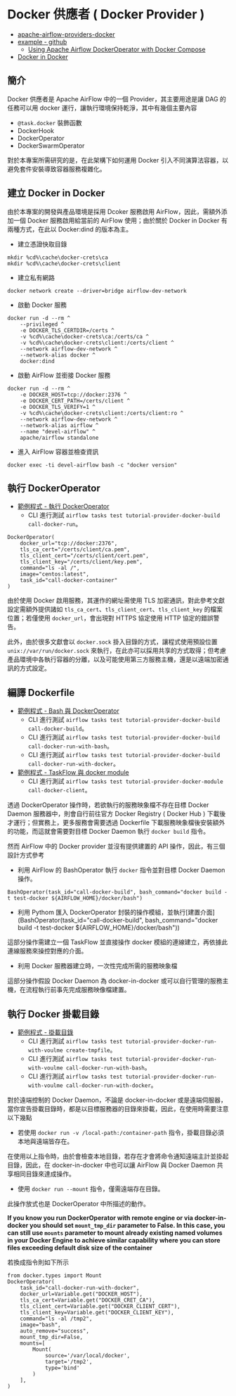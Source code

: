 # Docker 供應者 ( Docker Provider )

+ [apache-airflow-providers-docker](https://airflow.apache.org/docs/apache-airflow-providers-docker/stable/index.html)
+ [example - github](https://github.com/apache/airflow/tree/providers-docker/3.4.0/tests/system/providers/docker)
    - [Using Apache Airflow DockerOperator with Docker Compose](https://towardsdatascience.com/57d0217c8219)
+ [Docker in Docker](https://hub.docker.com/_/docker)

## 簡介

Docker 供應者是 Apache AirFlow 中的一個 Provider，其主要用途是讓 DAG 的任務可以用 docker 運行，讓執行環境保持乾淨，其中有幾個主要內容

+ ```@task.docker``` 裝飾函數
+ DockerHook
+ DockerOperator
+ DockerSwarmOperator

對於本專案所需研究的是，在此架構下如何運用 Docker 引入不同演算法容器，以避免套件安裝導致容器服務複雜化。

## 建立 Docker in Docker

由於本專案的開發與產品環境是採用 Dcoker 服務啟用 AirFlow，因此，需額外添加一個 Docker 服務啟用給當前的 AirFlow 使用；由於關於 Docker in Docker 有兩種方式，在此以 Docker:dind 的版本為主。

+ 建立憑證快取目錄
```
mkdir %cd%\cache\docker-crets\ca
mkdir %cd%\cache\docker-crets\client
```

+ 建立私有網路
```
docker network create --driver=bridge airflow-dev-network
```

+ 啟動 Docker 服務
```
docker run -d --rm ^
    --privileged ^
    -e DOCKER_TLS_CERTDIR=/certs ^
    -v %cd%\cache\docker-crets\ca:/certs/ca ^
    -v %cd%\cache\docker-crets\client:/certs/client ^
    --network airflow-dev-network ^
    --network-alias docker ^
    docker:dind
```

+ 啟動 AirFlow 並銜接 Docker 服務
```
docker run -d --rm ^
    -e DOCKER_HOST=tcp://docker:2376 ^
    -e DOCKER_CERT_PATH=/certs/client ^
    -e DOCKER_TLS_VERIFY=1 ^
    -v %cd%\cache\docker-crets\client:/certs/client:ro ^
    --network airflow-dev-network ^
    --network-alias airflow ^
    --name "devel-airflow" ^
    apache/airflow standalone
```

+ 進入 AirFlow 容器並檢查資訊
```
docker exec -ti devel-airflow bash -c "docker version"
```

## 執行 DockerOperator

+ [範例程式 - 執行 DockerOperator](../dags/tutorial_provider_docker_run.py)
    - CLI 進行測試 ```airflow tasks test tutorial-provider-docker-build call-docker-run```。

```
DockerOperator(
    docker_url="tcp://docker:2376",
    tls_ca_cert="/certs/client/ca.pem",
    tls_client_cert="/certs/client/cert.pem",
    tls_client_key="/certs/client/key.pem",
    command="ls -al /",
    image="centos:latest",
    task_id="call-docker-container"
)
```

由於使用 Docker 啟用服務，其運作的網址需使用 TLS 加密通訊，對此參考文獻設定需額外提供諸如 ```tls_ca_cert```、```tls_client_cert```、```tls_client_key``` 的檔案位置；若僅使用 ```docker_url```，會出現對 HTTPS 協定使用 HTTP 協定的錯誤警告。

此外，由於很多文獻會以 ```docker.sock``` 掛入目錄的方式，讓程式使用預設位置 ```unix://var/run/docker.sock``` 來執行，在此亦可以採用共享的方式取得；但考慮產品環境中各執行容器的分離，以及可能使用第三方服務主機，還是以遠端加密通訊的方式設定。

## 編譯 Dockerfile

+ [範例程式 - Bash 與 DockerOperator](../dags/tutorial_provider_docker_build.py)
    - CLI 進行測試 ```airflow tasks test tutorial-provider-docker-build call-docker-build```。
    - CLI 進行測試 ```airflow tasks test tutorial-provider-docker-build call-docker-run-with-bash```。
    - CLI 進行測試 ```airflow tasks test tutorial-provider-docker-build call-docker-run-with-docker```。
+ [範例程式 - TaskFlow 與 docker module](../dags/tutorial_provider_docker_module.py)
    - CLI 進行測試 ```airflow tasks test tutorial-provider-docker-module call-docker-client```。

透過 DockerOperator 操作時，若欲執行的服務映象檔不存在目標 Docker Daemon 服務器中，則會自行前往官方 Docker Registry ( Docker Hub ) 下載後才運行；但實務上，更多服務會需要透過 Dockerfile 下載服務映象檔後安裝額外的功能，而這就會需要對目標 Docker Daemon 執行 ```docker build``` 指令。

然而 AirFlow 中的 Docker provider 並沒有提供建置的 API 操作，因此，有三個設計方式參考

+ 利用 AirFlow 的 BashOperator 執行 ```docker``` 指令並對目標 Docker Daemon 操作。

```
BashOperator(task_id="call-docker-build", bash_command="docker build -t test-docker ${AIRFLOW_HOME}/docker/bash")
```

+ 利用 Pythom 匯入 DockerOperator 封裝的操作模組，並執行[建置介面](BashOperator(task_id="call-docker-build", bash_command="docker build -t test-docker ${AIRFLOW_HOME}/docker/bash"))

這部分操作需建立一個 TaskFlow 並直接操作 docker 模組的連線建立，再依據此連線服務來操控對應的介面。

+ 利用 Docker 服務器建立時，一次性完成所需的服務映象檔

這部分操作假設 Docker Daemon 為 docker-in-docker 或可以自行管理的服務主機，在流程執行前事先完成服務映像檔建置。

## 執行 Docker 掛載目錄

+ [範例程式 - 掛載目錄](../dags/tutorial_provider_docker_build.py)
    - CLI 進行測試 ```airflow tasks test tutorial-provider-docker-run-with-voulme create-tmpfile```。
    - CLI 進行測試 ```airflow tasks test tutorial-provider-docker-run-with-voulme call-docker-run-with-bash```。
    - CLI 進行測試 ```airflow tasks test tutorial-provider-docker-run-with-voulme call-docker-run-with-docker```。

對於遠端控制的 Docker Daemon，不論是 docker-in-docker 或是遠端伺服器，當你宣告掛載目錄時，都是以目標服務器的目錄來掛載，因此，在使用時需要注意以下幾點

+ 若使用 ```docker run -v /local-path:/container-path``` 指令，掛載目錄必須本地與遠端皆存在。

在使用以上指令時，由於會檢查本地目錄，若存在才會將命令通知遠端主計並掛起目錄，因此，在 docker-in-docker 中也可以讓 AirFlow 與 Docker Daemon 共享相同目錄來達成操作。

+ 使用 ```docker run --mount``` 指令，僅需遠端存在目錄。

此操作放式也是 DockerOperator 中所描述的動作。

**If you know you run DockerOperator with remote engine or via docker-in-docker you should set ``mount_tmp_dir`` parameter to False. In this case, you can still use ``mounts`` parameter to mount already existing named volumes in your Docker Engine to achieve similar capability where you can store files exceeding default disk size of the container**

若換成指令則如下所示

```
from docker.types import Mount
DockerOperator(
    task_id="call-docker-run-with-docker",
    docker_url=Variable.get("DOCKER_HOST"),
    tls_ca_cert=Variable.get("DOCKER_CRET_CA"),
    tls_client_cert=Variable.get("DOCKER_CLIENT_CERT"),
    tls_client_key=Variable.get("DOCKER_CLIENT_KEY"),
    command="ls -al /tmp2",
    image="bash",
    auto_remove="success",
    mount_tmp_dir=False,
    mounts=[
        Mount(
            source='/var/local/docker',
            target='/tmp2',
            type='bind'
        )
    ],
)
```
